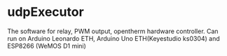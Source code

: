 # udpExecutor
The software for relay, PWM output, opentherm hardware controller.
Can run on Arduino Leonardo ETH, Arduino Uno ETH(Keyestudio ks0304) and ESP8266 (WeMOS D1 mini)
